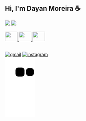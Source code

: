 ## Hi, I'm Dayan Moreira ☕


<!--.
- 🔭 I’m currently working on ...
- 🌱 I’m currently learning Java, Spring boot
- 👯 I’m looking to collaborate on ...
- 🤔 I’m looking for help with ...
- 💬 Ask me about ...
- 📫 How to reach me: ...
- 😄 Pronouns: ...
- ⚡ Fun fact: ...
-->
<div>
  <a href="https://github.com/dayanmoreira"</a>
  <img height=180em src="https://github-readme-stats.vercel.app/api?username=dayanmoreira&show_icons=true&text_color=ffffff&include_all_commits=true&count_private=true&title_color=ffffff&icon_color=ffffff&bg_color=DEG,0f2027,203a43,2c5364">
  <img height=180em src="https://github-readme-stats.vercel.app/api/top-langs/?username=dayanmoreira&layout=compact&text_color=ffffff&title_color=ffffff&bg_color=DEG,0f2027,203a43,2c5364">
</div>

<div style=display:inline_block><br>
  <img height=30px width=40px src="https://cdn.jsdelivr.net/gh/devicons/devicon/icons/html5/html5-plain-wordmark.svg"/>
  <img height=30px width=40px src="https://cdn.jsdelivr.net/gh/devicons/devicon/icons/css3/css3-plain-wordmark.svg"/>
  <img height=30px width=40px src="https://cdn.jsdelivr.net/gh/devicons/devicon/icons/javascript/javascript-plain.svg"/>
<!--   <img height=30px width=40px src="https://cdn.jsdelivr.net/gh/devicons/devicon/icons/java/java-original-wordmark.svg"/>
  <img height=30px width=40px src="https://cdn.jsdelivr.net/gh/devicons/devicon/icons/java/java-original.svg"/>
  <img height=30px width=40px src="https://cdn.jsdelivr.net/gh/devicons/devicon/icons/spring/spring-original.svg"/> -->
</div>

##

<div>
  <a href="#" target="blank"><img align="center" alt="gmail" src="https://img.shields.io/badge/Gmail-D14836?style=for-the-badge&logo=gmail&logoColor=white"</a>
  <a href="https://www.instagram.com/dayanmoreira25" target="blank"><img align="center" alt="instagram" src="https://img.shields.io/badge/Instagram-E4405F?style=for-the-badge&logo=instagram&logoColor=white"</a>
<!--   <a href="#" target="blank"><img align="center" alt="linkedin" src="https://img.shields.io/badge/LinkedIn-0077B5?style=for-the-badge&logo=linkedin&logoColor=white"</a>
  <a href="#" target="blank"><img align="center" alt="my site" src="https://img.shields.io/badge/website-000000?style=for-the-badge&logo=About.me&logoColor=white"</a>     -->
   
</div>
    <img src="https://github.com/dayanmoreira/dayanmoreira/blob/output/github-contribution-grid-snake.svg">

<!--  ![Snake animation](https://github.com/dayanmoreira/dayanmoreira/blob/output/github-contribution-grid-snake.svg) -->
